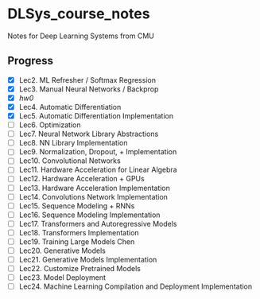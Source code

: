 # DLSys_course_notes
Notes for Deep Learning Systems from CMU


## Progress
- [x] Lec2. ML Refresher / Softmax Regression
- [x] Lec3. Manual Neural Networks / Backprop
- [x] *hw0*
- [x] Lec4. Automatic Differentiation
- [x] Lec5. Automatic Differentiation Implementation
- [ ] Lec6. Optimization
- [ ] Lec7. Neural Network Library Abstractions
- [ ] Lec8. NN Library Implementation
- [ ] Lec9. Normalization, Dropout, + Implementation
- [ ] Lec10. Convolutional Networks
- [ ] Lec11. Hardware Acceleration for Linear Algebra
- [ ] Lec12. Hardware Acceleration + GPUs
- [ ] Lec13. Hardware Acceleration Implementation
- [ ] Lec14. Convolutions Network Implementation 	 	 
- [ ] Lec15. Sequence Modeling + RNNs
- [ ] Lec16. Sequence Modeling Implementation
- [ ] Lec17. Transformers and Autoregressive Models
- [ ] Lec18. Transformers Implementation 	 	 
- [ ] Lec19. Training Large Models	Chen
- [ ] Lec20. Generative Models
- [ ] Lec21. Generative Models Implementation
- [ ] Lec22. Customize Pretrained Models	 	 
- [ ] Lec23. Model Deployment
- [ ] Lec24. Machine Learning Compilation and Deployment Implementation